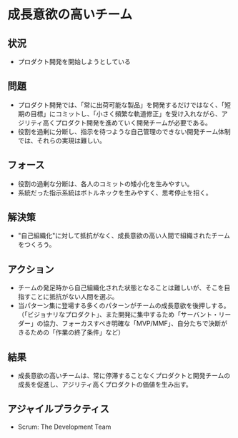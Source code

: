 # 成長意欲の高いチーム
## 状況
- プロダクト開発を開始しようとしている

## 問題
- プロダクト開発では、「常に出荷可能な製品」を開発するだけではなく、「短期の目標」にコミットし、「小さく頻繁な軌道修正」を受け入れながら、アジリティ高くプロダクト開発を進めていく開発チームが必要である。
- 役割を過剰に分断し、指示を待つような自己管理のできない開発チーム体制では、それらの実現は難しい。

## フォース
- 役割の過剰な分断は、各人のコミットの矮小化を生みやすい。
- 系統だった指示系統はボトルネックを生みやすく、思考停止を招く。

## 解決策
- "自己組織化"に対して抵抗がなく、成長意欲の高い人間で組織されたチームをつくろう。

## アクション
- チームの発足時から自己組織化された状態となることは難しいが、そこを目指すことに抵抗がない人間を選ぶ。
- 当パターン集に登場する多くのパターンがチームの成長意欲を後押しする。（「ビジョナリなプロダクト」、また開発に集中するため「サーバント・リーダー」の協力、フォーカスすべき明確な「MVP/MMF」、自分たちで決断がきるための「作業の終了条件」など）

## 結果
- 成長意欲の高いチームは、常に停滞することなくプロダクトと開発チームの成長を促進し、アジリティ高くプロダクトの価値を生み出す。

## アジャイルプラクティス
- Scrum: The Development Team
